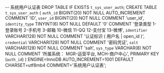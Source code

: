 -- 系统用户认证表
DROP TABLE IF EXISTS `t_sys_user_auth`;
CREATE TABLE `t_sys_user_auth` (
	`auth_id` BIGINT(20) NOT NULL AUTO_INCREMENT COMMENT 'ID',
	`user_id` BIGINT(20) NOT NULL COMMENT 'user_id',
	`identity_type` TINYINT(6) NOT NULL DEFAULT '0' COMMENT '登录类型  1-登录账号 2-手机号 3-邮箱  10-微信  11-QQ 12-支付宝 13-微博',
	`identifier` VARCHAR(128) NOT NULL COMMENT '认证标识 ( 用户名 | open_id )',
	`credential` VARCHAR(128) NOT NULL COMMENT '密码凭证',
	`salt` VARCHAR(128) NOT NULL COMMENT 'salt',
    `sys_type` VARCHAR(8) NOT NULL COMMENT '所属系统： MGR-运营平台, MCH-商户中心',
	PRIMARY KEY (`auth_id`)
) ENGINE=InnoDB AUTO_INCREMENT=1001 DEFAULT CHARSET=utf8mb4 COMMENT='系统用户认证表';
